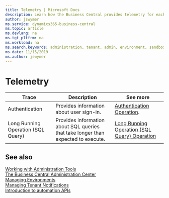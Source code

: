 ```yaml
---
title: Telemetry | Microsoft Docs
description: Learn how the Business Central provides telemetry for each environment.  
author: jswymer
ms.service: dynamics365-business-central
ms.topic: article
ms.devlang: na
ms.tgt_pltfrm: na
ms.workload: na
ms.search.keywords: administration, tenant, admin, environment, sandbox, telemetry
ms.date: 11/15/2019
ms.author: jswymer
---
```


# Telemetry 


|Trace | Description |See more|
|----------|-------------|--------|
|Authentication|Provides information about user sign-in.|[Authentication Operation](telemetry-authentication-trace.md). |
|Long Running Operation (SQL Query)|Provides information about SQL queries that take longer than expected to execute.|[Long Running Operation (SQL Query) Operation](telemetry-long-running-sql-query-trace.md)|


## See also

[Working with Administration Tools](administration.md)  
[The Business Central Administration Center](tenant-admin-center.md)  
[Managing Environments](tenant-admin-center-environments.md)  
[Managing Tenant Notifications](tenant-admin-center-notifications.md)  
[Introduction to automation APIs](itpro-introduction-to-automation-apis.md)  
